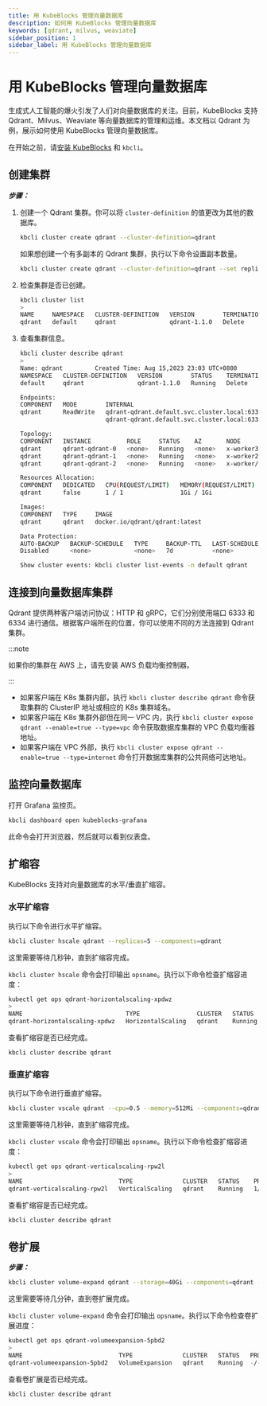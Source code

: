 ```yaml
---
title: 用 KubeBlocks 管理向量数据库
description: 如何用 KubeBlocks 管理向量数据库
keywords: [qdrant, milvus, weaviate]
sidebar_position: 1
sidebar_label: 用 KubeBlocks 管理向量数据库
---
```

# 用 KubeBlocks 管理向量数据库

生成式人工智能的爆火引发了人们对向量数据库的关注。目前，KubeBlocks 支持 Qdrant、Milvus、Weaviate 等向量数据库的管理和运维。本文档以 Qdrant 为例，展示如何使用 KubeBlocks 管理向量数据库。

在开始之前，请[安装 KubeBlocks](../installation/install-with-helm/install-kubeblocks-with-helm.md) 和 `kbcli`。

## 创建集群

***步骤：***

1. 创建一个 Qdrant 集群。你可以将 `cluster-definition` 的值更改为其他的数据库。

   ```bash
   kbcli cluster create qdrant --cluster-definition=qdrant
   ```

   如果想创建一个有多副本的 Qdrant 集群，执行以下命令设置副本数量。

   ```bash
   kbcli cluster create qdrant --cluster-definition=qdrant --set replicas=3
   ```

2. 检查集群是否已创建。

   ```bash
   kbcli cluster list
   >
   NAME     NAMESPACE   CLUSTER-DEFINITION   VERSION        TERMINATION-POLICY   STATUS    CREATED-TIME
   qdrant   default     qdrant               qdrant-1.1.0   Delete               Running   Aug 15,2023 23:03 UTC+0800
   ```

3. 查看集群信息。

   ```bash
   kbcli cluster describe qdrant
   >
   Name: qdrant         Created Time: Aug 15,2023 23:03 UTC+0800
   NAMESPACE   CLUSTER-DEFINITION   VERSION        STATUS    TERMINATION-POLICY
   default     qdrant               qdrant-1.1.0   Running   Delete

   Endpoints:
   COMPONENT   MODE        INTERNAL                                       EXTERNAL
   qdrant      ReadWrite   qdrant-qdrant.default.svc.cluster.local:6333   <none>
                           qdrant-qdrant.default.svc.cluster.local:6334

   Topology:
   COMPONENT   INSTANCE          ROLE     STATUS    AZ       NODE                   CREATED-TIME
   qdrant      qdrant-qdrant-0   <none>   Running   <none>   x-worker3/172.20.0.3   Aug 15,2023 23:03 UTC+0800
   qdrant      qdrant-qdrant-1   <none>   Running   <none>   x-worker2/172.20.0.5   Aug 15,2023 23:03 UTC+0800
   qdrant      qdrant-qdrant-2   <none>   Running   <none>   x-worker/172.20.0.2    Aug 15,2023 23:04 UTC+0800

   Resources Allocation:
   COMPONENT   DEDICATED   CPU(REQUEST/LIMIT)   MEMORY(REQUEST/LIMIT)   STORAGE-SIZE   STORAGE-CLASS
   qdrant      false       1 / 1                1Gi / 1Gi               data:20Gi      standard

   Images:
   COMPONENT   TYPE     IMAGE
   qdrant      qdrant   docker.io/qdrant/qdrant:latest

   Data Protection:
   AUTO-BACKUP   BACKUP-SCHEDULE   TYPE     BACKUP-TTL   LAST-SCHEDULE   RECOVERABLE-TIME
   Disabled      <none>            <none>   7d           <none>          <none>

   Show cluster events: kbcli cluster list-events -n default qdrant
   ```

## 连接到向量数据库集群

Qdrant 提供两种客户端访问协议：HTTP 和 gRPC，它们分别使用端口 6333 和 6334 进行通信。根据客户端所在的位置，你可以使用不同的方法连接到 Qdrant 集群。

:::note

如果你的集群在 AWS 上，请先安装 AWS 负载均衡控制器。

:::

- 如果客户端在 K8s 集群内部，执行 `kbcli cluster describe qdrant` 命令获取集群的 ClusterIP 地址或相应的 K8s 集群域名。
- 如果客户端在 K8s 集群外部但在同一 VPC 内，执行 `kbcli cluster expose qdrant --enable=true --type=vpc` 命令获取数据库集群的 VPC 负载均衡器地址。
- 如果客户端在 VPC 外部，执行 `kbcli cluster expose qdrant --enable=true --type=internet` 命令打开数据库集群的公共网络可达地址。

## 监控向量数据库

打开 Grafana 监控页。

```bash
kbcli dashboard open kubeblocks-grafana
```

此命令会打开浏览器，然后就可以看到仪表盘。

## 扩缩容

KubeBlocks 支持对向量数据库的水平/垂直扩缩容。

### 水平扩缩容

执行以下命令进行水平扩缩容。

```bash
kbcli cluster hscale qdrant --replicas=5 --components=qdrant
```

这里需要等待几秒钟，直到扩缩容完成。

`kbcli cluster hscale` 命令会打印输出 `opsname`。执行以下命令检查扩缩容进度：

```bash
kubectl get ops qdrant-horizontalscaling-xpdwz
>
NAME                             TYPE                CLUSTER   STATUS    PROGRESS   AGE
qdrant-horizontalscaling-xpdwz   HorizontalScaling   qdrant    Running   0/2        16s
```

查看扩缩容是否已经完成。

```bash
kbcli cluster describe qdrant
```

### 垂直扩缩容

执行以下命令进行垂直扩缩容。

```bash
kbcli cluster vscale qdrant --cpu=0.5 --memory=512Mi --components=qdrant 
```

这里需要等待几秒钟，直到扩缩容完成。

`kbcli cluster vscale` 命令会打印输出 `opsname`。执行以下命令检查扩缩容进度：

```bash
kubectl get ops qdrant-verticalscaling-rpw2l
>
NAME                           TYPE              CLUSTER   STATUS    PROGRESS   AGE
qdrant-verticalscaling-rpw2l   VerticalScaling   qdrant    Running   1/5        44s
```

查看扩缩容是否已经完成。

```bash
kbcli cluster describe qdrant
```

## 卷扩展

***步骤：***

```bash
kbcli cluster volume-expand qdrant --storage=40Gi --components=qdrant -t data
```

这里需要等待几分钟，直到卷扩展完成。

`kbcli cluster volume-expand` 命令会打印输出 `opsname`。执行以下命令检查卷扩展进度：

```bash
kubectl get ops qdrant-volumeexpansion-5pbd2
>
NAME                           TYPE              CLUSTER   STATUS   PROGRESS   AGE
qdrant-volumeexpansion-5pbd2   VolumeExpansion   qdrant    Running  -/-        67s
```

查看卷扩展是否已经完成。

```bash
kbcli cluster describe qdrant
```
